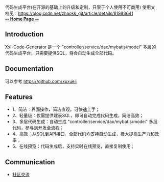 代码生成平台(在开源的基础上的升级和定制，只限于个人使用不可商用)  使用文档见：https://blog.csdn.net/zhaokk_git/article/details/81983641
        <br>
        <a href="http://www.xuxueli.com/xxl-code-generator/"><strong>-- Home Page --</strong></a>
      


## Introduction


Xxl-Code-Generator 是一个 "controller/service/dao/mybatis/model" 多层的代码生成平台。只需要提供SQL，将会自动生成全部代码。

## Documentation
可以参考  https://github.com/xuxueli



## Features
- 1、简洁：界面操作，简洁直观，可快速上手；
- 2、轻量级：仅需提供建表SQL，即可自动完成代码生成，简洁高效；
- 3、多层代码生成：自动生成  "controller/service/dao/mybatis/model" 多层代码，参与到开发全流程；
- 4、高效：从SQL到API接口，全部代码均支持自动生成，极大提高生产力和效率； 
- 5、在线预览：代码生成后，支持实时在线预览，直接复制使用；


## Communication

- [社区交流](http://www.xuxueli.com/page/community.html)


